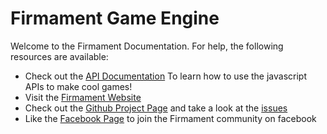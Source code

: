 Firmament Game Engine
=====================
Welcome to the Firmament Documentation. For help, the following resources are available:

* Check out the [API Documentation](/docs/jsdoc/) To learn how to use the javascript APIs to make cool games!
* Visit the [Firmament Website](http://www.firmamentengine.com/) 
* Check out the [Github Project Page](https://github.com/martamius/Firmament-Game-Engine) and take a look at the [issues](https://github.com/martamius/Firmament-Game-Engine/issues)
* Like the [Facebook Page](http://www.facebook.com/firmamentEngine) to join the Firmament community on facebook

